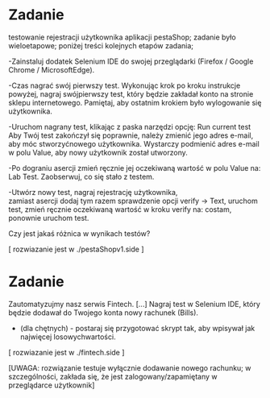 # Zadanie 
testowanie rejestracji użytkownika aplikacji pestaShop; 
zadanie było wieloetapowe; poniżej treści kolejnych etapów zadania; 

-Zainstaluj dodatek Selenium IDE do swojej przeglądarki (Firefox / Google Chrome / MicrosoftEdge).

-Czas nagrać swój pierwszy test. Wykonując krok po kroku instrukcje powyżej, nagraj swójpierwszy test, który będzie zakładał konto na stronie sklepu internetowego.
Pamiętaj, aby ostatnim krokiem było wylogowanie się użytkownika.

-Uruchom nagrany test, klikając z paska narzędzi opcję: Run current test
Aby Twój test zakończył się poprawnie, należy zmienić jego adres e-mail, aby móc stworzyćnowego użytkownika.
Wystarczy podmienić adres e-mail w polu Value, aby nowy użytkownik został utworzony.

-Po dograniu asercji zmień ręcznie jej oczekiwaną wartość w polu Value na: Lab Test.
Zaobserwuj, co się stało z testem.

-Utwórz nowy test, nagraj rejestrację użytkownika,  
zamiast asercji dodaj tym razem sprawdzenie opcji verify -> Text,  uruchom test,
zmień ręcznie oczekiwaną wartość w kroku verify na: costam, 
ponownie uruchom test.

Czy jest jakaś różnica w wynikach testów?

[ rozwiazanie jest w ./pestaShopv1.side ]

# Zadanie 
Zautomatyzujmy nasz serwis Fintech.
[...]
Nagraj test w Selenium IDE, który będzie dodawał do Twojego konta nowy rachunek (Bills).
* (dla chętnych) - postaraj się przygotować skrypt tak, aby wpisywał jak najwięcej losowychwartości.

[ rozwiazanie jest w ./fintech.side ]

[UWAGA: rozwiązanie testuje wyłącznie dodawanie nowego rachunku; w szczególności, zakłada się, że jest zalogowany/zapamiętany w przeglądarce
użytkownik]
